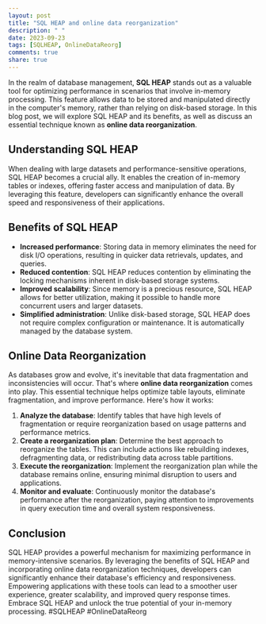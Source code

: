 ```yaml
---
layout: post
title: "SQL HEAP and online data reorganization"
description: " "
date: 2023-09-23
tags: [SQLHEAP, OnlineDataReorg]
comments: true
share: true
---
```


In the realm of database management, **SQL HEAP** stands out as a valuable tool for optimizing performance in scenarios that involve in-memory processing. This feature allows data to be stored and manipulated directly in the computer's memory, rather than relying on disk-based storage. In this blog post, we will explore SQL HEAP and its benefits, as well as discuss an essential technique known as **online data reorganization**.

## Understanding SQL HEAP

When dealing with large datasets and performance-sensitive operations, SQL HEAP becomes a crucial ally. It enables the creation of in-memory tables or indexes, offering faster access and manipulation of data. By leveraging this feature, developers can significantly enhance the overall speed and responsiveness of their applications.

## Benefits of SQL HEAP

- **Increased performance**: Storing data in memory eliminates the need for disk I/O operations, resulting in quicker data retrievals, updates, and queries.
- **Reduced contention**: SQL HEAP reduces contention by eliminating the locking mechanisms inherent in disk-based storage systems.
- **Improved scalability**: Since memory is a precious resource, SQL HEAP allows for better utilization, making it possible to handle more concurrent users and larger datasets.
- **Simplified administration**: Unlike disk-based storage, SQL HEAP does not require complex configuration or maintenance. It is automatically managed by the database system.

## Online Data Reorganization

As databases grow and evolve, it's inevitable that data fragmentation and inconsistencies will occur. That's where **online data reorganization** comes into play. This essential technique helps optimize table layouts, eliminate fragmentation, and improve performance. Here's how it works:

1. **Analyze the database**: Identify tables that have high levels of fragmentation or require reorganization based on usage patterns and performance metrics.
2. **Create a reorganization plan**: Determine the best approach to reorganize the tables. This can include actions like rebuilding indexes, defragmenting data, or redistributing data across table partitions.
3. **Execute the reorganization**: Implement the reorganization plan while the database remains online, ensuring minimal disruption to users and applications.
4. **Monitor and evaluate**: Continuously monitor the database's performance after the reorganization, paying attention to improvements in query execution time and overall system responsiveness.

## Conclusion

SQL HEAP provides a powerful mechanism for maximizing performance in memory-intensive scenarios. By leveraging the benefits of SQL HEAP and incorporating online data reorganization techniques, developers can significantly enhance their database's efficiency and responsiveness. Empowering applications with these tools can lead to a smoother user experience, greater scalability, and improved query response times. Embrace SQL HEAP and unlock the true potential of your in-memory processing. #SQLHEAP #OnlineDataReorg
